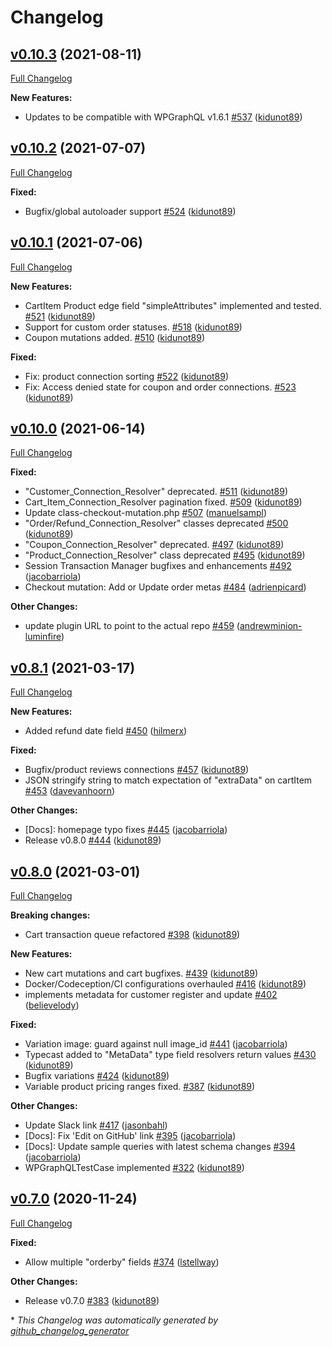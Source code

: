 # Changelog

## [v0.10.3](https://github.com/wp-graphql/wp-graphql-woocommerce/tree/v0.10.3) (2021-08-11)

[Full Changelog](https://github.com/wp-graphql/wp-graphql-woocommerce/compare/v0.10.2...v0.10.3)

**New Features:**

- Updates to be compatible with WPGraphQL v1.6.1 [\#537](https://github.com/wp-graphql/wp-graphql-woocommerce/pull/537) ([kidunot89](https://github.com/kidunot89))

## [v0.10.2](https://github.com/wp-graphql/wp-graphql-woocommerce/tree/v0.10.2) (2021-07-07)

[Full Changelog](https://github.com/wp-graphql/wp-graphql-woocommerce/compare/v0.10.1...v0.10.2)

**Fixed:**

- Bugfix/global autoloader support [\#524](https://github.com/wp-graphql/wp-graphql-woocommerce/pull/524) ([kidunot89](https://github.com/kidunot89))

## [v0.10.1](https://github.com/wp-graphql/wp-graphql-woocommerce/tree/v0.10.1) (2021-07-06)

[Full Changelog](https://github.com/wp-graphql/wp-graphql-woocommerce/compare/v0.10.0...v0.10.1)

**New Features:**

- CartItem Product edge field "simpleAttributes" implemented and tested. [\#521](https://github.com/wp-graphql/wp-graphql-woocommerce/pull/521) ([kidunot89](https://github.com/kidunot89))
- Support for custom order statuses. [\#518](https://github.com/wp-graphql/wp-graphql-woocommerce/pull/518) ([kidunot89](https://github.com/kidunot89))
- Coupon mutations added. [\#510](https://github.com/wp-graphql/wp-graphql-woocommerce/pull/510) ([kidunot89](https://github.com/kidunot89))

**Fixed:**

- Fix: product connection sorting [\#522](https://github.com/wp-graphql/wp-graphql-woocommerce/pull/522) ([kidunot89](https://github.com/kidunot89))
- Fix: Access denied state for coupon and order connections. [\#523](https://github.com/wp-graphql/wp-graphql-woocommerce/pull/523) ([kidunot89](https://github.com/kidunot89))

## [v0.10.0](https://github.com/wp-graphql/wp-graphql-woocommerce/tree/v0.10.0) (2021-06-14)

[Full Changelog](https://github.com/wp-graphql/wp-graphql-woocommerce/compare/v0.8.1...v0.10.0)

**Fixed:**

- "Customer\_Connection\_Resolver" deprecated. [\#511](https://github.com/wp-graphql/wp-graphql-woocommerce/pull/511) ([kidunot89](https://github.com/kidunot89))
- Cart\_Item\_Connection\_Resolver pagination fixed. [\#509](https://github.com/wp-graphql/wp-graphql-woocommerce/pull/509) ([kidunot89](https://github.com/kidunot89))
- Update class-checkout-mutation.php [\#507](https://github.com/wp-graphql/wp-graphql-woocommerce/pull/507) ([manuelsampl](https://github.com/manuelsampl))
- "Order/Refund\_Connection\_Resolver" classes deprecated [\#500](https://github.com/wp-graphql/wp-graphql-woocommerce/pull/500) ([kidunot89](https://github.com/kidunot89))
- "Coupon\_Connection\_Resolver" deprecated. [\#497](https://github.com/wp-graphql/wp-graphql-woocommerce/pull/497) ([kidunot89](https://github.com/kidunot89))
- "Product\_Connection\_Resolver" class deprecated [\#495](https://github.com/wp-graphql/wp-graphql-woocommerce/pull/495) ([kidunot89](https://github.com/kidunot89))
- Session Transaction Manager bugfixes and enhancements [\#492](https://github.com/wp-graphql/wp-graphql-woocommerce/pull/492) ([jacobarriola](https://github.com/jacobarriola))
- Checkout mutation: Add or Update order metas [\#484](https://github.com/wp-graphql/wp-graphql-woocommerce/pull/484) ([adrienpicard](https://github.com/adrienpicard))

**Other Changes:**

- update plugin URL to point to the actual repo [\#459](https://github.com/wp-graphql/wp-graphql-woocommerce/pull/459) ([andrewminion-luminfire](https://github.com/andrewminion-luminfire))

## [v0.8.1](https://github.com/wp-graphql/wp-graphql-woocommerce/tree/v0.8.1) (2021-03-17)

[Full Changelog](https://github.com/wp-graphql/wp-graphql-woocommerce/compare/v0.8.0...v0.8.1)

**New Features:**

- Added refund date field [\#450](https://github.com/wp-graphql/wp-graphql-woocommerce/pull/450) ([hilmerx](https://github.com/hilmerx))

**Fixed:**

- Bugfix/product reviews connections [\#457](https://github.com/wp-graphql/wp-graphql-woocommerce/pull/457) ([kidunot89](https://github.com/kidunot89))
- JSON stringify string to match expectation of "extraData" on cartItem [\#453](https://github.com/wp-graphql/wp-graphql-woocommerce/pull/453) ([davevanhoorn](https://github.com/davevanhoorn))

**Other Changes:**

- \[Docs\]: homepage typo fixes [\#445](https://github.com/wp-graphql/wp-graphql-woocommerce/pull/445) ([jacobarriola](https://github.com/jacobarriola))
- Release v0.8.0 [\#444](https://github.com/wp-graphql/wp-graphql-woocommerce/pull/444) ([kidunot89](https://github.com/kidunot89))

## [v0.8.0](https://github.com/wp-graphql/wp-graphql-woocommerce/tree/v0.8.0) (2021-03-01)

[Full Changelog](https://github.com/wp-graphql/wp-graphql-woocommerce/compare/v0.7.0...v0.8.0)

**Breaking changes:**

- Cart transaction queue refactored [\#398](https://github.com/wp-graphql/wp-graphql-woocommerce/pull/398) ([kidunot89](https://github.com/kidunot89))

**New Features:**

- New cart mutations and cart bugfixes. [\#439](https://github.com/wp-graphql/wp-graphql-woocommerce/pull/439) ([kidunot89](https://github.com/kidunot89))
- Docker/Codeception/CI configurations overhauled [\#416](https://github.com/wp-graphql/wp-graphql-woocommerce/pull/416) ([kidunot89](https://github.com/kidunot89))
- implements metadata for customer register and update [\#402](https://github.com/wp-graphql/wp-graphql-woocommerce/pull/402) ([believelody](https://github.com/believelody))

**Fixed:**

- Variation image: guard against null image\_id [\#441](https://github.com/wp-graphql/wp-graphql-woocommerce/pull/441) ([jacobarriola](https://github.com/jacobarriola))
- Typecast added to "MetaData" type field resolvers return values [\#430](https://github.com/wp-graphql/wp-graphql-woocommerce/pull/430) ([kidunot89](https://github.com/kidunot89))
- Bugfix variations [\#424](https://github.com/wp-graphql/wp-graphql-woocommerce/pull/424) ([kidunot89](https://github.com/kidunot89))
- Variable product pricing ranges fixed. [\#387](https://github.com/wp-graphql/wp-graphql-woocommerce/pull/387) ([kidunot89](https://github.com/kidunot89))

**Other Changes:**

- Update Slack link [\#417](https://github.com/wp-graphql/wp-graphql-woocommerce/pull/417) ([jasonbahl](https://github.com/jasonbahl))
- \[Docs\]: Fix 'Edit on GitHub' link [\#395](https://github.com/wp-graphql/wp-graphql-woocommerce/pull/395) ([jacobarriola](https://github.com/jacobarriola))
- \[Docs\]: Update sample queries with latest schema changes [\#394](https://github.com/wp-graphql/wp-graphql-woocommerce/pull/394) ([jacobarriola](https://github.com/jacobarriola))
- WPGraphQLTestCase implemented [\#322](https://github.com/wp-graphql/wp-graphql-woocommerce/pull/322) ([kidunot89](https://github.com/kidunot89))

## [v0.7.0](https://github.com/wp-graphql/wp-graphql-woocommerce/tree/v0.7.0) (2020-11-24)

[Full Changelog](https://github.com/wp-graphql/wp-graphql-woocommerce/compare/v0.6.2...v0.7.0)

**Fixed:**

- Allow multiple "orderby" fields [\#374](https://github.com/wp-graphql/wp-graphql-woocommerce/pull/374) ([lstellway](https://github.com/lstellway))

**Other Changes:**

- Release v0.7.0 [\#383](https://github.com/wp-graphql/wp-graphql-woocommerce/pull/383) ([kidunot89](https://github.com/kidunot89))



\* *This Changelog was automatically generated by [github_changelog_generator](https://github.com/github-changelog-generator/github-changelog-generator)*
